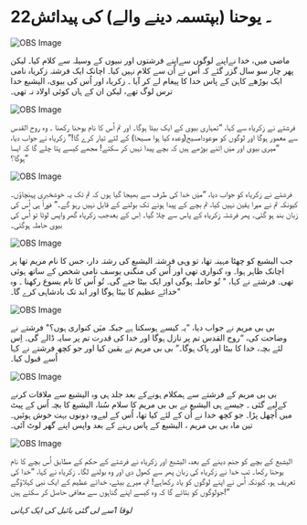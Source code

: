 # 22۔ یوحنا (بپتسمہ دینے والے) کی پیدائش

![OBS Image](https://cdn.door43.org/obs/jpg/360px/obs-en-22-01.jpg)

ماضی میں، خدا نےاپنے لوگوں سےاپنے فرشتوں اور نبیوں کے وسیلہ سے کلام کیا۔ لیکن پھر چار سو سال گزر گئے کہ اُس نے اُن سے کلام نہیں کیا۔ اچانک ایک فرشتہ زکریاہ نامی ایک بوڑھے کاہن کے پاس خدا کا پیغام لے کر آیا ۔ زکریاہ اور اُس کی بیوی، الیشبع خدا ترس لوگ تھے، لیکن ان کے ہاں کوئی اولاد نہ تھی۔

![OBS Image](https://cdn.door43.org/obs/jpg/360px/obs-en-22-02.jpg)

فرشتے نے زکریاہ سے کہا، “تمہاری بیوی کے ایک بیٹا ہوگا۔ اور تم اُس کا نام یوحنا رکھنا ۔ وہ روح القدس سے معمور ہوگا اور لوگوں کو موعودامسیح(وعدہ کیا ہوا مسیحا) کے لئے تیار کرے گا!” زکریاہ نے جواب دیا، “میری بیوی اور میَں اِتنے بوڑھے ہیں کہ بچے پیدا نہیں کر سکتے! مجھے کیسے پتا چلے گا کہ ایسا ہوگا؟”

![OBS Image](https://cdn.door43.org/obs/jpg/360px/obs-en-22-03.jpg)

فرشتے نے زکریاہ کو جواب دیا، “میَں خدا کی طرف سے بھیجا گیا ہوں کہ تم تک یہ خوشخبری پہنچاؤں۔ کیونکہ تم نے میرا یقین نہیں کیا، تم بچے کے پیدا ہونے تک بولنے کے قابل نہیں رہو گے۔” فوراً ہی اُس کی زبان بند ہو گئی۔ پھر فرشتہ زکریاہ کے پاس سے چلا گیا۔ اِس کے بعدجب زکریاہ گھر واپس لوٹا تو اُس کی بیوی حاملہ ہوگئی۔

![OBS Image](https://cdn.door43.org/obs/jpg/360px/obs-en-22-04.jpg)

جب الیشبع کو چھٹا مہینہ تھا، تو وہی فرشتہ الیشبع کی رشتہ دار، جس کا نام مریم تھا پر اچانک ظاہر ہوا۔ وہ کنواری تھی اور اُس کی منگنی یوسف نامی شخص کے ساتھ ہوئی تھی۔ فرشتے نے کہا، " تُو حاملہ ہوگی اور ایک بیٹا جنے گی۔ تُو اُس کا نام یسوع رکھنا ۔ وہ خدائے عظیم کا بیٹا ہوگا اور ابد تک بادشاہی کرے گا۔"

![OBS Image](https://cdn.door43.org/obs/jpg/360px/obs-en-22-05.jpg)

بی بی مریم نے جواب دیا، ”یہ کیسے ہوسکتا ہے جبکہ میَں کنواری ہوں؟" فرشتے نے وضاحت کی، “روح القدس تم پر نازل ہوگا اور خدا کی قدرت تم پر سایہ ڈالے گی۔ اِس لئے بچہ، خدا کا بیٹا اور پاک ہوگا۔” بی بی مریم نے یقین کیا اور جو کچھ فرشتے نے کہا اُسے قبول کیا۔

![OBS Image](https://cdn.door43.org/obs/jpg/360px/obs-en-22-06.jpg)

بی بی مریم کے فرشتے سے ہمکلام ہونےکے بعد جلد ہی وہ الیشبع سے ملاقات کرنے کےلیے گئی ۔ جیسے ہی الیشبع نے بی بی مریم کا سلام سُنا، الیشبع کا بچہ اُس کے پیٹ میں اُچھل پڑا۔ جو کچھ خدا نے اُن کے لئے کیا تھا، اُس کے لیےوہ دونوں بہت خوش ہوئیں۔ تین ماہ بی بی مریم ، الیشبع کے پاس رہنے کے بعد واپس اپنے گھر لوٹ آئی۔

![OBS Image](https://cdn.door43.org/obs/jpg/360px/obs-en-22-07.jpg)

الیشبع کے بچے کو جنم دینے کے بعد، الیشبع اور زکریاہ نے فرشتے کے حکم کے مطابق اُس بچے کا نام یوحنا رکھا۔ تب خدا نے زکریاہ کی زبان پھر سے کھول دی اور وہ بولنے لگا۔ زکریاہ نے کہا، “خدا کی تعریف ہو، کیونکہ اُس نے اپنے لوگوں کو یاد رکھاہے! تم، میرے بیٹے، خدائے عظیم کے ایک نبی کہلاؤگے جولوگوں کو بتائے گا کہ وہ کیسے اپنے گناہوں سے معافی حاصل کر سکتے ہیں!”

_لوقا 1سے لی گئی بائبل کی ایک کہانی_